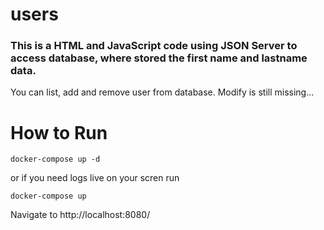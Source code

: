 # users
### This is a HTML and JavaScript code using JSON Server to access database, where stored the first name and lastname data.
You can list, add and remove user from database. Modify is still missing...

# How to Run

```
docker-compose up -d
```

or if you need logs live on your scren run
```
docker-compose up
```
Navigate to http://localhost:8080/